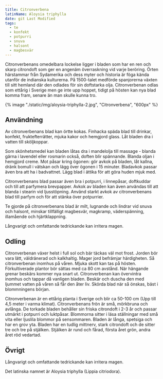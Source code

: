 ```yaml
---
title: Citronverbena
latinName: Aloysia triphylla
date: git Last Modified
tags:
  - te
  - konfekt
  - potpurri
  - snuva
  - halsont
  - magbesvär
---
```


Citronverbenans omedelbara lockelse ligger i bladen som har en ren och skarp citrondoft som ger en angenäm överraskning vid varje beröring. Örten härstammar från Sydamerika och dess myter och historia är föga kända utanför de indianska kulturerna. På 1500-talet medförde spanjorerna växten till sitt hemland där den odlades för sin doftstarka olja. Citronverbenan odlas som ettårig i Sverige men ge inte upp hoppet, tidigt på hösten kan nya blad komma fram, senare än man skulle kunna tro.

{% image "./static/img/aloysia-triphylla-2.jpg", "Citronverbena", "600px" %}

## Användning

Av citronverbenans blad kan örtte kokas. Finhacka späda blad till drinkar, konfekt, fruktefterrätter, mjuka kakor och hemgjord glass. Låt bladen dra i vatten till sköljkoppar.

Som skönhetsmedel kan bladen låtas dra i mandelolja till massage - blanda gärna i lavendel eller rosmarin också, doften blir spännande. Blanda oljan i hemgjord creme. Mot påsar kring ögonen: gör avkok på bladen, låt kallna, dränk bomull i vätskan och lägg över ögonen i 15 minuter. Bladavkok passar även bra att ha i badvattnet. Lägg blad i ättika för att göra huden mjuk med.

Citronverbenans blad passar även bra i potpurri, i linnepåsar, doftkuddar och till att parfymera brevpapper. Avkok av bladen kan även användas till att blanda i stearin vid ljusstöpning. Använd starkt avkok av citronverbenans blad till parfym och för att stänka över potpurrier.

Te gjorde på citronverbenans blad är milt, lugnande och lindrar vid snuva och halsont, minskar tillfälligt magbesvär, magkramp, väderspänning, illamående och hjärtklappning.

Långvarigt och omfattande tedrickande kan irritera magen.

## Odling

Citronverbenan växer helst i full sol och bär täckas väl mot frost. Jorden bör vara lätt, väldränerad och kalkhaltig. Mager jord befrämjar härdigheten. Så citronverbenan inomhus på våren. Mjuka skott kan tas på hösten. Förkultiverade plantor bör sättas med ca 80 cm avstånd. När hängande grenar beskärs kommer nya snart ut. Citronverbenan kan övervintra inomhus och tappar då vanligen bladen. Beskär och duscha den med ljummet vatten på våren så får den åter liv. Skörda blad när så önskas, bäst i blommningens början.

Citronverbenan är en ettårig planta i Sverige och blir ca 50-100 cm (Upp till 4,5 meter i varma klimat). Citronverbenans frön är små, mörkbruna och avlånga. De torkade bladen behåller sin friska citrondoft i 2-3 år och passar utmärkt i potpurri och luktpåsar. Blommorna sitter i läsa ställningar med små vita eller ljuslila blommor på sensommaren. Bladen är långa, spetsiga och har en grov yta. Bladen har en tudlig mittnerv, stark citrondoft och de sitter tre och tre på stjälken. Stjälken är rund och fårad, första året grön, andra året röd vedartad.

## Övrigt

Långvarigt och omfattande tedrickande kan irritera magen.

Det latinska namnet är Aloysia triphylla (Lippia citriodora).
